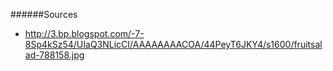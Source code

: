 ######Sources
* http://3.bp.blogspot.com/-7-8Sp4kSz54/UIaQ3NLicCI/AAAAAAAACOA/44PeyT6JKY4/s1600/fruitsalad-788158.jpg
